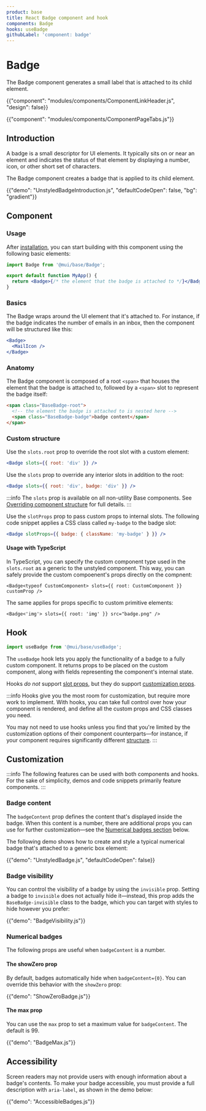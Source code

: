 ```yaml
---
product: base
title: React Badge component and hook
components: Badge
hooks: useBadge
githubLabel: 'component: badge'
---
```


# Badge

<p class="description">The Badge component generates a small label that is attached to its child element.</p>

{{"component": "modules/components/ComponentLinkHeader.js", "design": false}}

{{"component": "modules/components/ComponentPageTabs.js"}}

## Introduction

A badge is a small descriptor for UI elements.
It typically sits on or near an element and indicates the status of that element by displaying a number, icon, or other short set of characters.

The Badge component creates a badge that is applied to its child element.

{{"demo": "UnstyledBadgeIntroduction.js", "defaultCodeOpen": false, "bg": "gradient"}}

## Component

### Usage

After [installation](/base/getting-started/installation/), you can start building with this component using the following basic elements:

```jsx
import Badge from '@mui/base/Badge';

export default function MyApp() {
  return <Badge>{/* the element that the badge is attached to */}</Badge>;
}
```

### Basics

The Badge wraps around the UI element that it's attached to.
For instance, if the badge indicates the number of emails in an inbox, then the component will be structured like this:

```jsx
<Badge>
  <MailIcon />
</Badge>
```

### Anatomy

The Badge component is composed of a root `<span>` that houses the element that the badge is attached to, followed by a `<span>` slot to represent the badge itself:

```html
<span class="BaseBadge-root">
  <!-- the element the badge is attached to is nested here -->
  <span class="BaseBadge-badge">badge content</span>
</span>
```

### Custom structure

Use the `slots.root` prop to override the root slot with a custom element:

```jsx
<Badge slots={{ root: 'div' }} />
```

Use the `slots` prop to override any interior slots in addition to the root:

```jsx
<Badge slots={{ root: 'div', badge: 'div' }} />
```

:::info
The `slots` prop is available on all non-utility Base components.
See [Overriding component structure](/base/guides/overriding-component-structure/) for full details.
:::

Use the `slotProps` prop to pass custom props to internal slots.
The following code snippet applies a CSS class called `my-badge` to the badge slot:

```jsx
<Badge slotProps={{ badge: { className: 'my-badge' } }} />
```

#### Usage with TypeScript

In TypeScript, you can specify the custom component type used in the `slots.root` as a generic to the unstyled component. This way, you can safely provide the custom compoenent's props directly on the compnent:

```tsx
<Badge<typeof CustomComponent> slots={{ root: CustomComponent }} customProp />
```

The same applies for props specific to custom primitive elements:

```tsx
<Badge<'img'> slots={{ root: 'img' }} src="badge.png" />
```

## Hook

```jsx
import useBadge from '@mui/base/useBadge';
```

The `useBadge` hook lets you apply the functionality of a badge to a fully custom component.
It returns props to be placed on the custom component, along with fields representing the component's internal state.

Hooks _do not_ support [slot props](#slot-props), but they do support [customization props](#customization).

:::info
Hooks give you the most room for customization, but require more work to implement.
With hooks, you can take full control over how your component is rendered, and define all the custom props and CSS classes you need.

You may not need to use hooks unless you find that you're limited by the customization options of their component counterparts—for instance, if your component requires significantly different [structure](#anatomy).
:::

## Customization

:::info
The following features can be used with both components and hooks.
For the sake of simplicity, demos and code snippets primarily feature components.
:::

### Badge content

The `badgeContent` prop defines the content that's displayed inside the badge.
When this content is a number, there are additional props you can use for further customization—see the [Numerical badges section](#numerical-badges) below.

The following demo shows how to create and style a typical numerical badge that's attached to a generic box element:

{{"demo": "UnstyledBadge.js", "defaultCodeOpen": false}}

### Badge visibility

You can control the visibility of a badge by using the `invisible` prop.
Setting a badge to `invisible` does not actually hide it—instead, this prop adds the `BaseBadge-invisible` class to the badge, which you can target with styles to hide however you prefer:

{{"demo": "BadgeVisibility.js"}}

### Numerical badges

The following props are useful when `badgeContent` is a number.

#### The showZero prop

By default, badges automatically hide when `badgeContent={0}`.
You can override this behavior with the `showZero` prop:

{{"demo": "ShowZeroBadge.js"}}

#### The max prop

You can use the `max` prop to set a maximum value for `badgeContent`.
The default is 99.

{{"demo": "BadgeMax.js"}}

## Accessibility

Screen readers may not provide users with enough information about a badge's contents.
To make your badge accessible, you must provide a full description with `aria-label`, as shown in the demo below:

{{"demo": "AccessibleBadges.js"}}
